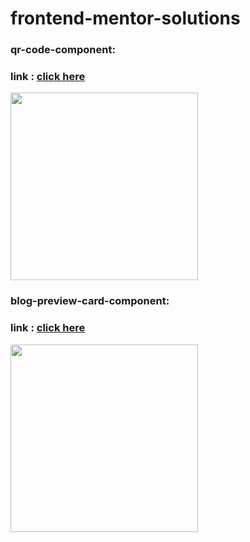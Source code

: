 # frontend-mentor-solutions

### qr-code-component:

### link : [click here](https://srjuchenko.github.io/frontend-mentor-solutions/qr-code-component-main/index.html)

<img src="https://github.com/user-attachments/assets/f51b4b47-47a9-4771-bd23-141449812e8d" width="300">

### blog-preview-card-component:

### link : [click here](https://srjuchenko.github.io/frontend-mentor-solutions/blog-preview-card-main/index.html)

<img src="https://github.com/user-attachments/assets/8b5f07c5-8a33-4399-bbec-be57be14fcbe" width=300>

